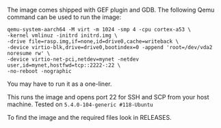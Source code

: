 The image comes shipped with GEF plugin and GDB. The following Qemu command can be used to run the image:
```
qemu-system-aarch64 -M virt -m 1024 -smp 4 -cpu cortex-a53 \
-kernel vmlinuz -initrd initrd.img \
-drive file=rasp.img,if=none,id=drive0,cache=writeback \
-device virtio-blk,drive=drive0,bootindex=0 -append 'root=/dev/vda2 noresume rw' \
-device virtio-net-pci,netdev=mynet -netdev user,id=mynet,hostfwd=tcp::2222-:22 \
-no-reboot -nographic
```
You may have to run it as a one-liner.

This runs the image and opens port 22 for SSH and SCP from your host machine. Tested on `5.4.0-104-generic #118-Ubuntu`

To find the image and the required files look in RELEASES.
